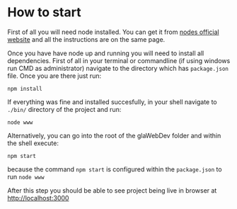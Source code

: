 # How to start
First of all you will need node installed. You can get it from [nodes official
website][1] and all the instructions are on the same page.

Once you have have node up and running you will need to install all
dependencies. First of all in your terminal or commandline (if using windows run
CMD as administrator) navigate to the directory which has `package.json` file.
Once you are there just run:
```
npm install
```

If everything was fine and installed succesfully, in your shell navigate to
`./bin/` directory of the project and run:
```
node www
```

Alternatively, you can go into the root of the glaWebDev folder and within the shell execute:
```
npm start
```
because the command `npm start` is configured within the `package.json` to run `node www`

After this step you should be able to see project being live in browser at
<http://localhost:3000>

[1]: https://nodejs.org/en/download/
